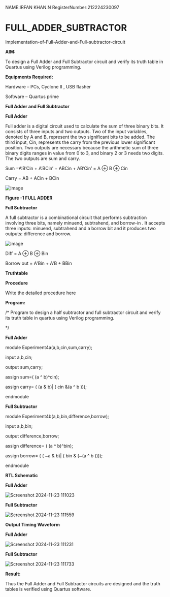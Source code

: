NAME:IRFAN KHAN.N
RegisterNumber:212224230097
# FULL_ADDER_SUBTRACTOR

Implementation-of-Full-Adder-and-Full-subtractor-circuit

**AIM:**

To design a Full Adder and Full Subtractor circuit and verify its truth table in Quartus using Verilog programming.

**Equipments Required:**

Hardware – PCs, Cyclone II , USB flasher

Software – Quartus prime

**Full Adder and Full Subtractor**

**Full Adder**

Full adder is a digital circuit used to calculate the sum of three binary bits. It consists of three inputs and two outputs. Two of the input variables, denoted by A and B, represent the two significant bits to be added. The third input, Cin, represents the carry from the previous lower significant position. Two outputs are necessary because the arithmetic sum of three binary digits ranges in value from 0 to 3, and binary 2 or 3 needs two digits. The two outputs are sum and carry.

Sum =A’B’Cin + A’BCin’ + ABCin + AB’Cin’ = A ⊕ B ⊕ Cin 

Carry = AB + ACin + BCin

![image](https://github.com/naavaneetha/FULL_ADDER_SUBTRACTOR/assets/154305477/0f30ba51-5ffb-4198-845f-18e054f675e7)

**Figure -1 FULL ADDER**

**Full Subtractor**

A full subtractor is a combinational circuit that performs subtraction involving three bits, namely minuend, subtrahend, and borrow-in . It accepts three inputs: minuend, subtrahend and a borrow bit and it produces two outputs: difference and borrow.

![image](https://github.com/naavaneetha/FULL_ADDER_SUBTRACTOR/assets/154305477/02b24f51-ab51-4304-9ad6-7b81ffc1ead5)

Diff = A ⊕ B ⊕ Bin 

Borrow out = A'Bin + A'B + BBin

**Truthtable**

**Procedure**

Write the detailed procedure here

**Program:**

/* Program to design a half subtractor and full subtractor circuit and verify its truth table in quartus using Verilog programming.

*/

**Full Adder**

module Experiment4a(a,b,cin,sum,carry);

input a,b,cin;

output sum,carry;

assign sum=( (a ^ b)^cin);

assign carry= ( (a & b)| ( cin &(a ^ b )));

endmodule


**Full Subtractor**

module Experiment4b(a,b,bin,difference,borrow);

input a,b,bin;

output difference,borrow;

assign difference= ( (a ^ b)^bin);

assign borrow= ( ( ~a & b)| ( bin & (~(a ^ b ))));

endmodule


**RTL Schematic**

**Full Adder**

![Screenshot 2024-11-23 111023](https://github.com/user-attachments/assets/629d34d3-12d4-4949-8b58-580ad3f46a1b)

**Full Subtractor**

![Screenshot 2024-11-23 111559](https://github.com/user-attachments/assets/43a7748e-fc92-4e57-bbc1-fbd653a722a6)



**Output Timing Waveform**

**Full Adder**

![Screenshot 2024-11-23 111231](https://github.com/user-attachments/assets/dfedd4e3-628f-416b-991a-344389261b7a)

**Full Subtractor**

![Screenshot 2024-11-23 111733](https://github.com/user-attachments/assets/74b42eea-3319-436a-a36c-55f8a06f1c5d)



**Result:**

Thus the Full Adder and Full Subtractor circuits are designed and the truth tables is verified using Quartus software.



